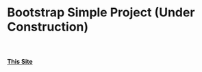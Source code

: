 <html>
  <body>
    <h1>
      Bootstrap Simple Project (Under Construction) </h1>
    <br>
    <a href="https://mahekarim.github.io/bootstrapproject.github.io"><h4> This Site </h4> </a>
  </body>
  </html>
